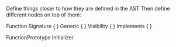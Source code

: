 Define things closer to how they are defined in the AST
Then define different nodes on top of them:

Function
    Signature  { }
    Generic    { }
    Visibility { }
    Implements { }

FunctionPrototype
Initializer